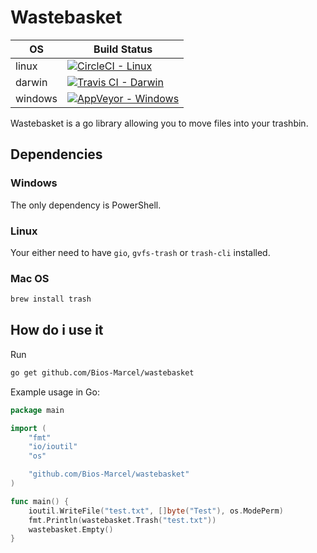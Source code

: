 # Wastebasket

| OS | Build Status |
| - | - |
| linux | [![CircleCI - Linux](https://circleci.com/gh/Bios-Marcel/wastebasket.svg?style=svg)](https://circleci.com/gh/Bios-Marcel/wastebasket) |
| darwin | [![Travis CI - Darwin](https://travis-ci.org/Bios-Marcel/wastebasket.svg?branch=master)](https://travis-ci.org/Bios-Marcel/wastebasket) |
| windows | [![AppVeyor - Windows](https://ci.appveyor.com/api/projects/status/8tsgphvg9jn3mms2?svg=true)](https://ci.appveyor.com/project/Bios-Marcel/wastebasket) |

Wastebasket is a go library allowing you to move files into your trashbin.

## Dependencies

### Windows

The only dependency is PowerShell.

### Linux

Your either need to have `gio`, `gvfs-trash` or `trash-cli` installed.

### Mac OS

```bash
brew install trash
```

## How do i use it

Run

```bash
go get github.com/Bios-Marcel/wastebasket
```

Example usage in Go:

```GO
package main

import (
    "fmt"
    "io/ioutil"
    "os"

    "github.com/Bios-Marcel/wastebasket"
)

func main() {
    ioutil.WriteFile("test.txt", []byte("Test"), os.ModePerm)
    fmt.Println(wastebasket.Trash("test.txt"))
    wastebasket.Empty()
}

```